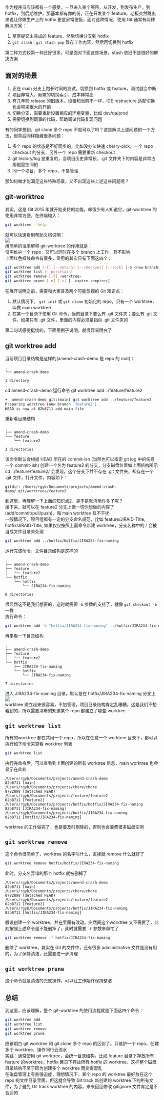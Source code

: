 作为程序员应该都有一个感受，一旦进入某个项目，从开发，到发布生产，到 hotfix，到后期维护，那基本都有你的份，正在开发某个 feature，老板突然跳出来说让你做生产上的 hotfix 更是家常便饭，面对这种情况，使用 Git 通常有两种解决方案：

1. 草草提交未完成的 feature，然后切换分支到 hotfix
2. `git stash` | `git stash pop` 暂存工作内容，然后再切换到 hotfix

第二种方式较第一种还好很多，可是面对下面这些场景，stash 依旧不是很好的解决方案
<a name="iEh9v"></a>
## 面对的场景

1. 正在 main 分支上跑长时间的测试，切换到 hotfix 或 feature，测试就会中断
2. 项目非常大，频繁的切换索引，成本非常高
3. 有几年前 release 的旧版本，设置和当前不一样，IDE restructure 适配切换也会带来很大的开销
4. 切换分支，需要重新设置相应的环境变量，比如 dev/qa/prod
5. 需要切换到同事的代码，帮助调试代码复现问题

有的同学想到，git clone 多个 repo 不就可以了吗？这是解决上述问题的一个方法，但背后同样隐藏很多问题：

1. 多个 repo 的状态是不好同步的，比如没办法快速 cherry-pick，一个 repo checkout 的分支，另外一个 repo 需要重新 checkout
2. git history/log 是重复的，当项目历史非常长，.git 文件夹下的内容是非常占用磁盘空间的
3. 同一个项目，多个 repo，不易管理

那如何做才能满足这些特殊场景，又不出现这些上述这些问题呢？
<a name="o8sJ0"></a>
## git-worktree
其实，这是 Git 2015 年就开始支持的功能，却很少有人知道它，git-worktree 的使用非常方便，在终端输入：
```bash
git worktree --help
```
就可以快速看到帮助文档说明：<br />![](https://cdn.nlark.com/yuque/0/2023/png/396745/1700806645365-024ecb60-f093-4693-abb3-657abb1f9079.png#averageHue=%23090909&clientId=u5be3ae35-90d6-4&from=paste&id=u688ea2e2&originHeight=705&originWidth=1080&originalType=url&ratio=2.5&rotation=0&showTitle=false&status=done&style=none&taskId=u20596c39-adc4-4b0f-a2c2-85c27965ef1&title=)<br />用简单的话来解释 git-worktree 的作用就是：<br />仅需维护一个 repo，又可以同时在多个 branch 上工作，互不影响<br />上面红色框线命令有很多，常用的其实只有下面这四个：
```bash
git worktree add [-f] [--detach] [--checkout] [--lock] [-b <new-branch>] <path> [<commit-ish>]
git worktree list [--porcelain]
git worktree remove [-f] <worktree>
git worktree prune [-n] [-v] [--expire <expire>]
```
在展开说明之前，需要和大家普及两个可能忽视的 Git 知识点：

1. 默认情况下， `git init` 或 `git clone` 初始化的 repo，只有一个 worktree，叫做 main worktree
2. 在某一个目录下使用 Git 命令，当前目录下要么有 .git 文件夹；要么有 .git 文件，如果只有 .git 文件，里面的内容必须是指向 .git 文件夹的

第二句话感觉挺绕的，下面用例子说明，就很容易明白了
<a name="rvAwa"></a>
## git worktree add
当前项目目录结构是这样的(amend-crash-demo 是 repo 的 root)：
```
.
└── amend-crash-demo

1 directory
```
cd amend-crash-demo 运行命令 git worktree add ../feature/feature2
```bash
➜  amend-crash-demo git:(main) git worktree add ../feature/feature2
Preparing worktree (new branch 'feature2')
HEAD is now at 82b8711 add main file
```
重新看目录结构
```
.
├── amend-crash-demo
└── feature
    └── feature2

3 directories
```
该命令默认会根据 HEAD 所在的 commit-ish (当然也可以指定 git log 中的任意一个 commit-ish) 创建一个名为 feature2 的分支，分支磁盘位置如上面结构所示<br />cd ../feature/feature2/ 会发现，这个分支下并不存在 .git 文件夹，却存在一个 .git 文件，打开文件，内容如下：
```
gitdir: /Users/rgyb/Documents/projects/amend-crash-demo/.git/worktrees/feature2
```
到这里，再理解一下上面的知识点2，是不是就清晰许多了呢？<br />接下来，就可以在 feature2 分支上做一切你想做的内容了(add/commit/pull/push)，和 main worktree 互不干扰<br />一般情况下，项目组都有一定的分支命名规范，比如 feature/JIRAID-Title, hotfix/JIRAID-Title, 如果仅仅按照上面命令新建 worktree，分支名称中的 / 会被当成文件目录来处理
```bash
git worktree add ../hotfix/hotfix/JIRA234-fix-naming
```
运行完该命令，文件目录结构是这样的
```
.
├── amend-crash-demo
├── feature
│   └── feature2
└── hotfix
    └── hotfix
        └── JIRA234-fix-naming

6 directories
```
很显然这不是我们想要的，这时就需要 `-b` 参数的支持了，就像 `git checkout -b` 一样<br />执行命令：
```bash
git worktree add -b "hotfix/JIRA234-fix-naming" ../hotfix/JIRA234-fix-naming
```
再来看一下目录结构
```
.
├── amend-crash-demo
├── feature
│   └── feature2
└── hotfix
    ├── JIRA234-fix-naming
    └── hotfix
        └── JIRA234-fix-naming

7 directories
```
进入 JIRA234-fix-naming 目录，默认是在 hotfix/JIRA234-fix-naming 分支上<br />![](https://cdn.nlark.com/yuque/0/2023/png/396745/1700806645371-03b28ba3-7550-45dd-8d2f-9a473ccb004c.png#averageHue=%23090606&clientId=u5be3ae35-90d6-4&from=paste&id=ud1921935&originHeight=168&originWidth=940&originalType=url&ratio=2.5&rotation=0&showTitle=false&status=done&style=none&taskId=u2821b12d-73b6-451c-ad4a-8ff8c481afb&title=)<br />worktree 建立起来很容易，不加管理，项目目录结构肯定乱糟糟，这是我们不想看到的，所以需要清晰的知道某个 repo 都建立了哪些 worktree
<a name="sAYrf"></a>
## `git worktree list`
所有的worktree 都在共用一个 repo，所以在任意一个 worktree 目录下，都可以执行如下命令来查看 worktree 列表
```bash
git worktree list
```
执行完命令后，可以查看到上面创建的所有 worktree 信息，main worktree 也会显示在此处
```
/Users/rgyb/Documents/projects/amend-crash-demo                        82b8711 [main]
/Users/rgyb/Documents/projects/chore/chore                                   8782898 (detached HEAD)
/Users/rgyb/Documents/projects/feature/feature2                             82b8711 [feature2]
/Users/rgyb/Documents/projects/hotfix/hotfix/JIRA234-fix-naming     82b8711 [JIRA234-fix-naming]
/Users/rgyb/Documents/projects/hotfix/JIRA234-fix-naming              82b8711 [hotfix/JIRA234-fix-naming]
```
worktree 的工作做完了，也是要及时删除的，否则也会浪费很多磁盘空间
<a name="nLSXN"></a>
## `git worktree remove`
这个命令很简单了，worktree 的名字叫什么，直接就 remove 什么就好了
```bash
git worktree remove hotfix/hotfix/JIRA234-fix-naming
```
此时，分支名弄错的那个 hotfix 就被删掉了
```
/Users/rgyb/Documents/projects/amend-crash-demo                        82b8711 [main]
/Users/rgyb/Documents/projects/chore/chore                                   8782898 (detached HEAD)
/Users/rgyb/Documents/projects/feature/feature2                             82b8711 [feature2]
/Users/rgyb/Documents/projects/hotfix/JIRA234-fix-naming              82b8711 [hotfix/JIRA234-fix-naming]
```
假设创建一个 worktree，并在里面有改动，突然间这个worktree 又不需要了，此刻按照上述命令是不能删掉了，此时就需要 `-f` 参数来帮忙了
```bash
git worktree remove -f hotfix/JIRA234-fix-naming
```
删除了 worktree，其实在 Git 的文件中，还有很多 administrative 文件是没有用的，为了保持清洁，还需要进一步清理
<a name="Dnxy4"></a>
## `git worktree prune`
这个命令就是清洁的兜底操作，可以让工作始终保持整洁
<a name="RoYt7"></a>
## 总结
到这里，应该理解，整个 git-worktree 的使用流程就是下面这四个命令：
```bash
git worktree add
git worktree list
git worktree remove
git worktree prune
```
应该明白 git worktree 和 git clone 多个 repo 的区别了。只维护一个 repo，创建多个 worktree，操作间行云流水<br />实践：通常使用 git worktree，会统一目录结构，比如 feature 目录下存放所有 feature 的worktree，hotfix 目录下存放所有 hotfix 的 worktree，这样整个磁盘目录结构不至于因为创建多个 worktree 而变得混乱<br />在磁盘管理上有些强迫症，理想情况下，某个 repo 的 worktree 最好放在这个 repo 的文件目录里面，但这就会导致 Git track 新创建的 worktree 下的所有文件，为了避免 Git track worktree 的内容，来来回回修改 gitignore 文件肯定是不合适的
